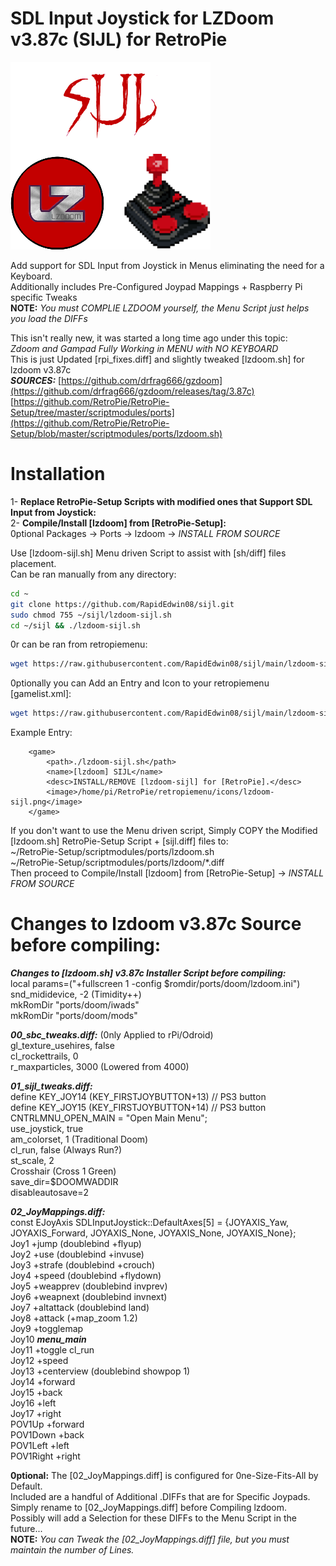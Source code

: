 # SDL Input Joystick for LZDoom v3.87c (SIJL) for RetroPie  
![lzdoom-sijl.png](https://raw.githubusercontent.com/RapidEdwin08/sijl/main/lzdoom-sijl.png)  

Add support for SDL Input from Joystick in Menus eliminating the need for a Keyboard.  
Additionally includes Pre-Configured Joypad Mappings + Raspberry Pi specific Tweaks  
**NOTE:** *You must COMPLIE LZDOOM yourself, the Menu Script just helps you load the DIFFs*  

This isn't really new, it was started a long time ago under this topic:  
*Zdoom and Gampad Fully Working in MENU with NO KEYBOARD*  
This is just Updated [rpi_fixes.diff] and slightly tweaked [lzdoom.sh] for lzdoom v3.87c  
***SOURCES:***
[https://github.com/drfrag666/gzdoom](https://github.com/drfrag666/gzdoom/releases/tag/3.87c)  
[https://github.com/RetroPie/RetroPie-Setup/tree/master/scriptmodules/ports](https://github.com/RetroPie/RetroPie-Setup/blob/master/scriptmodules/ports/lzdoom.sh)  

# Installation  
1- **Replace RetroPie-Setup Scripts with modified ones that Support SDL Input from Joystick:**  
2- **Compile/Install [lzdoom] from [RetroPie-Setup]:**  
0ptional Packages -> Ports -> lzdoom -> *INSTALL FROM SOURCE*  

Use [lzdoom-sijl.sh] Menu driven Script to assist with [sh/diff] files placement.  
Can be ran manually from any directory:  
```bash
cd ~
git clone https://github.com/RapidEdwin08/sijl.git
sudo chmod 755 ~/sijl/lzdoom-sijl.sh
cd ~/sijl && ./lzdoom-sijl.sh
```
0r can be ran from retropiemenu:  

```bash
wget https://raw.githubusercontent.com/RapidEdwin08/sijl/main/lzdoom-sijl.sh -P ~/RetroPie/retropiemenu
```
0ptionally you can Add an Entry and Icon to your retropiemenu [gamelist.xml]:  
```bash
wget https://raw.githubusercontent.com/RapidEdwin08/sijl/main/lzdoom-sijl.png -P ~/RetroPie/retropiemenu/icons
```
Example Entry:  
```
	<game>
		<path>./lzdoom-sijl.sh</path>
		<name>[lzdoom] SIJL</name>
		<desc>INSTALL/REMOVE [lzdoom-sijl] for [RetroPie].</desc>
		<image>/home/pi/RetroPie/retropiemenu/icons/lzdoom-sijl.png</image>
	</game>
```

If you don't want to use the Menu driven script, Simply COPY the Modified [lzdoom.sh] RetroPie-Setup Script + [sijl.diff] files to:  
~/RetroPie-Setup/scriptmodules/ports/lzdoom.sh  
~/RetroPie-Setup/scriptmodules/ports/lzdoom/*.diff  
Then proceed to Compile/Install [lzdoom] from [RetroPie-Setup] -> *INSTALL FROM SOURCE*  

# Changes to lzdoom v3.87c Source before compiling:  

***Changes to [lzdoom.sh] v3.87c Installer Script before compiling:***  
local params=("+fullscreen 1 -config $romdir/ports/doom/lzdoom.ini")  
snd_mididevice, -2 (Timidity++)  
mkRomDir "ports/doom/iwads"  
mkRomDir "ports/doom/mods"  

***00_sbc_tweaks.diff:*** (0nly Applied to rPi/Odroid)  
gl_texture_usehires, false  
cl_rockettrails, 0  
r_maxparticles, 3000 (Lowered from 4000)  

***01_sijl_tweaks.diff:***  
define KEY_JOY14				(KEY_FIRSTJOYBUTTON+13)	// PS3 button  
define KEY_JOY15				(KEY_FIRSTJOYBUTTON+14)	// PS3 button  
CNTRLMNU_OPEN_MAIN				= "Open Main Menu";  
use_joystick, true  
am_colorset,			1 (Traditional Doom)  
cl_run,			false (Always Run?)  
st_scale, 2  
Crosshair (Cross 1 Green)  
save_dir=$DOOMWADDIR  
disableautosave=2  

***02_JoyMappings.diff:***  
const EJoyAxis SDLInputJoystick::DefaultAxes[5] = {JOYAXIS_Yaw, JOYAXIS_Forward, JOYAXIS_None, JOYAXIS_None, JOYAXIS_None};  
Joy1 +jump   (doublebind +flyup)  
Joy2 +use    (doublebind +invuse)  
Joy3 +strafe (doublebind +crouch)   
Joy4 +speed  (doublebind +flydown)  
Joy5 +weapprev (doublebind invprev)  
Joy6 +weapnext (doublebind invnext)  
Joy7 +altattack (doublebind land)  
Joy8 +attack    (+map_zoom  1.2)  
Joy9 +togglemap  
Joy10 ***menu_main***  
Joy11 +toggle cl_run  
Joy12 +speed  
Joy13 +centerview (doublebind showpop 1)  
Joy14 +forward  
Joy15 +back  
Joy16 +left  
Joy17 +right  
POV1Up +forward  
POV1Down +back  
POV1Left +left  
POV1Right +right  

**0ptional:**
The [02_JoyMappings.diff] is configured for 0ne-Size-Fits-All by Default.  
Included are a handful of Additional .DIFFs that are for Specific Joypads.  
Simply rename to [02_JoyMappings.diff] before Compiling lzdoom.  
Possibly will add a Selection for these DIFFs to the Menu Script in the future...  
**NOTE:** *You can Tweak the [02_JoyMappings.diff] file, but you must maintain the number of Lines.*  
